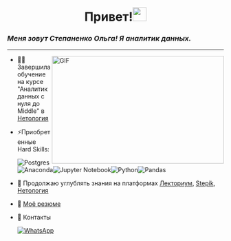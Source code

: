 
<h1 align="center">Привет!<img src="https://github.com/blackcater/blackcater/raw/main/images/Hi.gif" height="32"/></h1>



### _Меня зовут Степаненко Ольга! Я аналитик данных._
 ***
 

<img align="right" height="250" width="400" alt="GIF" src="https://www.shutterstock.com/image-photo/big-data-analytics-provide-valuable-600nw-2366137569.jpg"/>

- 👩‍🎓 Завершила обучение на курсе "Аналитик данных с нуля до Middle" в [Нетология](https://netology.ru/programs/data_analyst_ultimate#/)
- ⚡Приобретенные Hard Skills:
  
  ![Postgres](https://img.shields.io/badge/postgres-%23316192.svg?style=for-the-badge&logo=postgresql&logoColor=white)![Anaconda](https://img.shields.io/badge/Anaconda-%2344A833.svg?style=for-the-badge&logo=anaconda&logoColor=white)![Jupyter Notebook](https://img.shields.io/badge/jupyter-%23FA0F00.svg?style=for-the-badge&logo=jupyter&logoColor=white)![Python](https://img.shields.io/badge/python-3670A0?style=for-the-badge&logo=python&logoColor=ffdd54)![Pandas](https://img.shields.io/badge/pandas-%23150458.svg?style=for-the-badge&logo=pandas&logoColor=white)
  
- 🌱 Продолжаю углублять знания на платформах [Лекториум](https://www.lektorium.tv/?ysclid=li7acqg8kj374287921),  [Stepik](https://stepik.org/catalog), [Нетология](https://netology.ru)
- 📜 [Моё резюме](https://spb.hh.ru/resume/c203160cff0e8a60b80039ed1f41334b664745?customDomain=1)
- 💬 Контакты

  [![WhatsApp](https://img.shields.io/badge/WhatsApp-25D366?style=for-the-badge&logo=whatsapp&logoColor=white)](https://wa.me/+79633450009)
